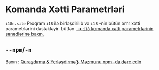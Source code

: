 # Komanda Xətti Parametrləri

`i18n.site` Proqram `i18` ilə birləşdirilib və `i18` -nin bütün əmr xətti parametrlərini dəstəkləyir. Lütfən [, ➔ `i18` komanda xətti parametrlərinin sənədlərinə baxın.](/i18/cli)

## `--npm`/`-n`

Baxın : [Quraşdırma & Yerləşdirmə❯ Məzmunu npm -da dərc edin](/i18n.site/use#npm)